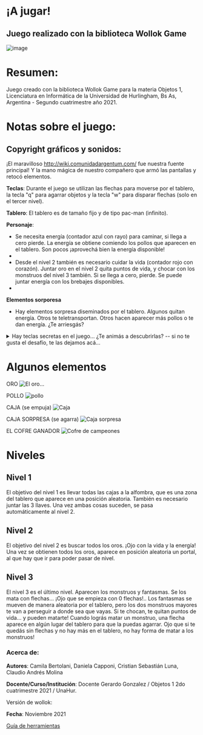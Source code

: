 # ¡A jugar! 

## Juego realizado con la biblioteca Wollok Game
![image](https://media.giphy.com/media/PAFmlWCsSrWuWNhW2T/giphy.gif)

# Resumen:
Juego creado con la biblioteca Wollok Game para la materia Objetos 1, Licenciatura en Informática de la Universidad de Hurlingham, Bs As, Argentina - Segundo cuatrimestre año 2021.

# Notas sobre el juego:

## Copyright gráficos y sonidos:

¡El maravilloso http://wiki.comunidadargentum.com/ fue nuestra fuente principal!
Y la mano mágica de nuestro compañero que armó las pantallas y retocó elementos.

**Teclas**: Durante el juego se utilizan las flechas para moverse por el tablero, la tecla "q" para agarrar objetos y la tecla "w" para disparar flechas (solo en el tercer nivel).

**Tablero**: El tablero es de tamaño fijo y de tipo pac-man (infinito).

**Personaje**: 
- Se necesita energía (contador azul con rayo) para caminar, si llega a cero pierde. La energía se obtiene comiendo los pollos que aparecen en el tablero. Son pocos ¡aprovechá bien la energía disponible!
- 
- Desde el nivel 2 también es necesario cuidar la vida (contador rojo con corazón). Juntar oro en el nivel 2 quita puntos de vida, y chocar con los monstruos del nivel 3 también. Si se llega a cero, pierde. Se puede juntar energía con los brebajes disponibles.
- 
**Elementos sorporesa**
- Hay elementos sorpresa diseminados por el tablero. Algunos quitan energía. Otros te teletransportan. Otros hacen aparecer más pollos o te dan energía. ¿Te arriesgás?
<details>
  <summary>
    Hay teclas secretas en el juego... ¿Te animás a descubrirlas? -- si no te gusta el desafío, te las dejamos acá...</summary>
La tecla `n` te da pistas sobre el estado del nivel...
La combinación de `shift` con el `2` o con el `3` te lleva directo a esos niveles.
Estés en el nivel que estés, podés pasarlo presionando `z`
</details>

# Algunos elementos
ORO
![El oro...](https://user-images.githubusercontent.com/82007389/144206605-7c4ecd4b-0282-4184-be23-072e3eed7bf2.png)

POLLO
![pollo](https://user-images.githubusercontent.com/82007389/144206653-af4c7363-5c62-4855-ab23-e2343e90fc39.png)

CAJA (se empuja)
![Caja](https://user-images.githubusercontent.com/82007389/144206417-59e72e1f-de4d-42c2-94e3-652d78c3092d.png)

CAJA SORPRESA (se agarra)
![Caja sorpresa](https://user-images.githubusercontent.com/82007389/144206379-dc9ecb93-d2ff-446c-bed7-a26f692130dc.png)

EL COFRE GANADOR
![Cofre de campeones](https://user-images.githubusercontent.com/82007389/144206449-9240e9a9-7acd-4d2f-8231-8976a54cec83.png)

# Niveles

## Nivel 1

El objetivo del nivel 1 es llevar todas las cajas a la alfombra, que es una zona del tablero que aparece en una posición aleatoria. También es necesario juntar las 3 llaves. Una vez ambas cosas suceden, se pasa automáticamente al nivel 2.

## Nivel 2

El objetivo del nivel 2 es buscar todos los oros. ¡Ojo con la vida y la energía! Una vez se obtienen todos los oros, aparece en posición aleatoria un portal, al que hay que ir para poder pasar de nivel.

## Nivel 3

El nivel 3 es el último nivel. Aparecen los monstruos y fantasmas. Se los mata con flechas... ¡Ojo que se empieza con 0 flechas!.. Los fantasmas se mueven de manera aleatoria por el tablero, pero los dos monstruos mayores te van a perseguir a donde sea que vayas. Si te chocan, te quitan puntos de vida... y pueden matarte! Cuando lográs matar un monstruo, una flecha aparece en algún lugar del tablero para que la puedas agarrar. Ojo que si te quedás sin flechas y no hay más en el tablero, no hay forma de matar a los monstruos!

### Acerca de:

**Autores**: Camila Bertolani, Daniela Capponi, Cristian Sebastián Luna, Claudio Andrés Molina

**Docente/Curso/Institución**: Docente Gerardo Gonzalez / Objetos 1 2do cuatrimestre 2021 / UnaHur.

Versión de wollok:

**Fecha**: Noviembre 2021

[Guía de herramientas](https://www.wollok.org/documentacion/conceptos/)




